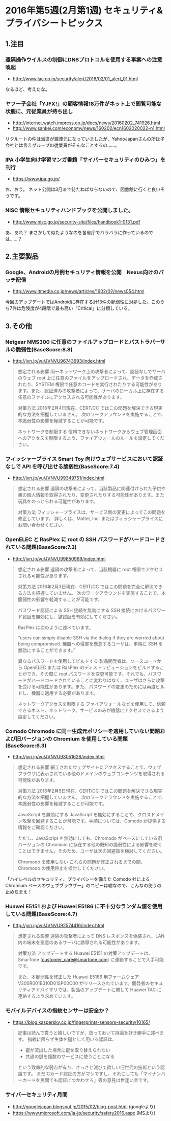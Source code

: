 2016年第5週(2月第1週) セキュリティ&プライバシートピックス
===

## 1.注目

### 遠隔操作ウイルスの制御にDNSプロトコルを使用する事案への注意喚起
+ http://www.lac.co.jp/security/alert/2016/02/01_alert_01.html

なるほど、考えたな。

### ヤフー子会社「YJFX!」の顧客情報18万件がネット上で閲覧可能な状態に、元従業員が持ち出し
+ http://internet.watch.impress.co.jp/docs/news/20160202_741926.html
+ http://www.sankei.com/economy/news/160202/ecn1602020022-n1.html

リクルートの件は派遣が漏洩元になっていましたが、YahooJapanさんの所は子会社とは言えグループの従業員がそんなことするの……。

### IPA 小学生向け学習マンガ書籍「サイバーセキュリティのひみつ」を刊行
+ https://www.ipa.go.jp/

お、おう。
ネット公開は3月まで待たねばならないので、図書館に行くと良いそうです。

### NISC 情報セキュリティハンドブックを公開しました。
+ http://www.nisc.go.jp/security-site/files/handbook1-0131.pdf

あ、あれ？
まさかして似たようなのを各省庁でバラバラに作っているのでは……？

## 2.主要製品

### Google、Androidの月例セキュリティ情報を公開　Nexus向けのパッチ配信
+ http://www.itmedia.co.jp/news/articles/1602/02/news054.html

今回のアップデートではAndroidに存在する計13件の脆弱性に対処した。このうち7件は危険度が4段階で最も高い「Critical」に分類している。

## 3.その他
### Netgear NMS300 に任意のファイルアップロードとパストラバーサルの脆弱性(BaseScore:8.8)
+ http://jvn.jp/vu/JVNVU96743693/index.html

> 想定される影響
> 同一ネットワーク上の攻撃者によって、認証なしでサーバのウェブ root 上に任意のファイルをアップロードされ、データを作成されたり、SYSTEM 権限で任意のコードを実行されたりする可能性があります。また、認証済みの攻撃者によって、サーバのローカル上に存在する任意のファイルにアクセスされる可能性があります。
>
> 対策方法
> 2016年2月4日現在、CERT/CC ではこの問題を解決できる現実的な方法を把握していません。
> 次のワークアラウンドを実施することで、本脆弱性の影響を軽減することが可能です。
>
> ネットワークを制限する
> 信頼できないネットワークからウェブ管理画面へのアクセスを制限するよう、ファイアウォールのルールを設定してください。

### フィッシャープライス Smart Toy 向けウェブサービスにおいて認証なしで API を呼び出せる脆弱性(BaseScore:7.4)
+ http://jvn.jp/vu/JVNVU99349751/index.html

> 想定される影響
> 遠隔の攻撃者によって、当該製品に関連付けられた子供や親の個人情報を取得されたり、変更されたりする可能性があります。また玩具をのっとられる可能性があります。
>
> 対策方法
> フィッシャープライスは、サービス側の変更によってこの問題を修正しています。
> 詳しくは、Mattel, Inc. またはフィッシャープライスにお問い合わせください。

### OpenELEC と RasPlex に root の SSH パスワードがハードコードされている問題(BaseScore:7.3)
+ http://jvn.jp/vu/JVNVU99850969/index.html

> 想定される影響
> 遠隔の攻撃者によって、当該機器に root 権限でアクセスされる可能性があります。
>
> 対策方法
> 2016年2月3日現在、CERT/CC ではこの問題を完全に解決できる方法を把握していません。
> 次のワークアラウンドを実施することで、本脆弱性の影響を軽減することが可能です。
>
> パスワード認証による SSH 接続を無効にする
> SSH 接続におけるパスワード認証を無効にし、鍵認証を有効にしてください。
>
> RasPlex は次のように述べています。
>
> “users can simply disable SSH via the dialog if they are worried about being compromised.
> 機器への侵害を懸念するユーザは、単純に SSH を無効にすることができます。”
>
> 異なるパスワードを使用してビルドする
> 製品開発者は、ソースコードから OpenELEC または RasPlex のディストリビューションをビルドすることができ、その際に root パスワードを変更可能です。それでも、パスワードがハードコードされていることに変わりはなく、ユーザはさらに攻撃を受ける可能性があります。また、パスワードの変更のためには再度ビルドし、機器に適用する必要があります。
>
> ネットワークアクセスを制限する
> ファイアウォールなどを使用して、信頼できるホスト、ネットワーク、サービスのみが機器にアクセスできるよう設定してください。

### Comodo Chromodo に同一生成元ポリシーを適用していない問題および旧バージョンの Chromium を使用している問題(BaseScore:6.3)
+ http://jvn.jp/vu/JVNVU93051628/index.html

> 想定される影響
> 細工されたウェブサイトにアクセスすることで、ウェブブラウザに表示されている他のドメインのウェブコンテンツを取得される可能性があります。
>
> 対策方法
> 2016年2月5日現在、CERT/CC ではこの問題を解決できる現実的な方法を把握していません。
> 次のワークアラウンドを実施することで、本脆弱性の影響を軽減することが可能です。
>
> JavaScript を無効にする
> JavaScript を無効にすることで、クロスドメイン攻撃を回避することが可能です。手順については、Comodo が提供する情報をご確認ください。
>
> ただし、JavaScript を無効にしても、Chromodo がベースにしている旧バージョンの Chromium に存在する他の既知の脆弱性による影響を防ぐことはできません。そのため、ユーザは次の回避策を検討してください。
>
> Chromodo を使用しない
> これらの問題が修正されるまでの間、Chromodo の使用停止を検討してください。

「ハイレベルのセキュリティ、プライバシーを備えた Comodo 社による Chromium ベースのウェブブラウザー」のコピーは嘘なので、こんなの使うの止めちまえ！

### Huawei E5151 および Huawei E5186 に不十分なランダム値を使用している問題(BaseScore:4.7)
+ http://jvn.jp/vu/JVNVU92574416/index.html

> 想定される影響
> 遠隔の攻撃者によって DNS レスポンスを偽装され、LAN 内の端末を悪意のあるサーバに誘導される可能性があります。
>
> 対策方法
> アップデートする
> Huawei E5151 の対策アップデートは、SmarTone (customer_care@smartone.com) に連絡することで入手可能です。
>
> また、本脆弱性を修正した Huawei E5186 用ファームウェア V200R001B310D01SP00C00 がリリースされています。開発者のセキュリティアドバイザリでは、製品のアップデートに関して Huawei TAC に連絡するよう求めています。

### モバイルデバイスの指紋センサーは安全か？
+ https://blog.kaspersky.co.jp/fingerprints-sensors-security/10165/

> 記事は読んで貰うと嬉しいですが、放っておいて持論を好き勝手に述べます。
> 指紋に限らず生体を鍵として用いる認証は、
>
> + 鍵が流出した場合に鍵を取り替えられない
> + 共通の鍵を複数のサービスに使うことになる
>
> という致命的な弱点が有り、さっさと滅びて欲しい旧世代の技術という認識です。
> まだICカード認証の方がマシですし、それにしても「マイナンバーカードを民間でも認証につかわせろ」等の意見は世迷い言です。

### サイバーセキュリティ月間
+ http://googlejapan.blogspot.jp/2015/02/blog-post.html (googleより)
+ https://www.microsoft.com/ja-jp/security/safety2016.aspx (MSより)
